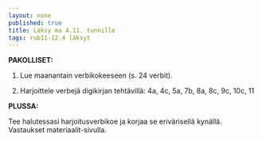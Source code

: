```yaml
---
layout: none
published: true
title: Läksy ma 4.11. tunnille
tags: rub11-12.4 läksyt
---
```

**PAKOLLISET:**

1. Lue maanantain verbikokeeseen (s. 24 verbit).

2. Harjoittele verbejä digikirjan tehtävillä: 4a, 4c, 5a, 7b, 8a, 8c, 9c, 10c, 11

**PLUSSA:**

Tee halutessasi harjoitusverbikoe ja korjaa se erivärisellä kynällä. Vastaukset materiaalit-sivulla.
